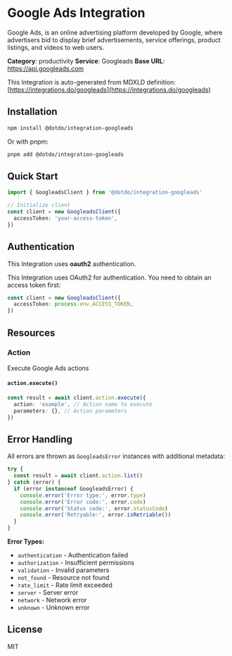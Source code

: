 # Google Ads Integration

Google Ads, is an online advertising platform developed by Google, where advertisers bid to display brief advertisements, service offerings, product listings, and videos to web users.

**Category**: productivity
**Service**: Googleads
**Base URL**: https://api.googleads.com

This Integration is auto-generated from MDXLD definition: [https://integrations.do/googleads](https://integrations.do/googleads)

## Installation

```bash
npm install @dotdo/integration-googleads
```

Or with pnpm:

```bash
pnpm add @dotdo/integration-googleads
```

## Quick Start

```typescript
import { GoogleadsClient } from '@dotdo/integration-googleads'

// Initialize client
const client = new GoogleadsClient({
  accessToken: 'your-access-token',
})
```

## Authentication

This Integration uses **oauth2** authentication.

This Integration uses OAuth2 for authentication. You need to obtain an access token first:

```typescript
const client = new GoogleadsClient({
  accessToken: process.env.ACCESS_TOKEN,
})
```

## Resources

### Action

Execute Google Ads actions

#### `action.execute()`

```typescript
const result = await client.action.execute({
  action: 'example', // Action name to execute
  parameters: {}, // Action parameters
})
```

## Error Handling

All errors are thrown as `GoogleadsError` instances with additional metadata:

```typescript
try {
  const result = await client.action.list()
} catch (error) {
  if (error instanceof GoogleadsError) {
    console.error('Error type:', error.type)
    console.error('Error code:', error.code)
    console.error('Status code:', error.statusCode)
    console.error('Retryable:', error.isRetriable())
  }
}
```

**Error Types:**

- `authentication` - Authentication failed
- `authorization` - Insufficient permissions
- `validation` - Invalid parameters
- `not_found` - Resource not found
- `rate_limit` - Rate limit exceeded
- `server` - Server error
- `network` - Network error
- `unknown` - Unknown error

## License

MIT
